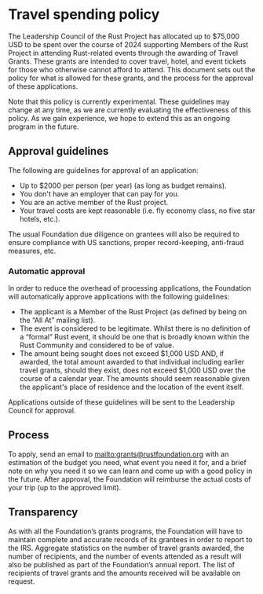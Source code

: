 # Travel spending policy

The Leadership Council of the Rust Project has allocated up to $75,000 USD to be spent over the course of 2024 supporting Members of the Rust Project in attending Rust-related events through the awarding of Travel Grants. These grants are intended to cover travel, hotel, and event tickets for those who otherwise cannot afford to attend. This document sets out the policy for what is allowed for these grants, and the process for the approval of these applications.

Note that this policy is currently experimental. These guidelines may change at any time, as we are currently evaluating the effectiveness of this policy. As we gain experience, we hope to extend this as an ongoing program in the future.

## Approval guidelines

The following are guidelines for approval of an application:

- Up to $2000 per person (per year) (as long as budget remains).
- You don't have an employer that can pay for you.
- You are an active member of the Rust project.
- Your travel costs are kept reasonable (i.e. fly economy class, no five star hotels, etc.).

The usual Foundation due diligence on grantees will also be required to ensure compliance with US sanctions, proper record-keeping, anti-fraud measures, etc.

### Automatic approval

In order to reduce the overhead of processing applications, the Foundation will automatically approve applications with the following guidelines:

- The applicant is a Member of the Rust Project (as defined by being on the “All At” mailing list).
- The event is considered to be legitimate. Whilst there is no definition of a “formal” Rust event, it should be one that is broadly known within the Rust Community and considered to be of value.
- The amount being sought does not exceed $1,000 USD AND, if awarded, the total amount awarded to that individual including earlier travel grants, should they exist, does not exceed $1,000 USD over the course of a calendar year. The amounts should seem reasonable given the applicant's place of residence and the location of the event itself.

Applications outside of these guidelines will be sent to the Leadership Council for approval.

## Process

To apply, send an email to <mailto:grants@rustfoundation.org> with an estimation of the budget you need, what event you need it for, and a brief note on why you need it so we can learn and come up with a good policy in the future. After approval, the Foundation will reimburse the actual costs of your trip (up to the approved limit).

## Transparency

As with all the Foundation’s grants programs, the Foundation will have to maintain complete and accurate records of its grantees in order to report to the IRS. Aggregate statistics on the number of travel grants awarded, the number of recipients, and the number of events attended as a result will also be published as part of the Foundation’s annual report. The list of recipients of travel grants and the amounts received will be available on request.
